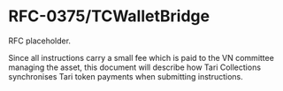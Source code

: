 # RFC-0375/TCWalletBridge

RFC placeholder.

Since all instructions carry a small fee which is paid to the VN committee managing the asset, this document will
describe how Tari Collections synchronises Tari token payments when submitting instructions.
